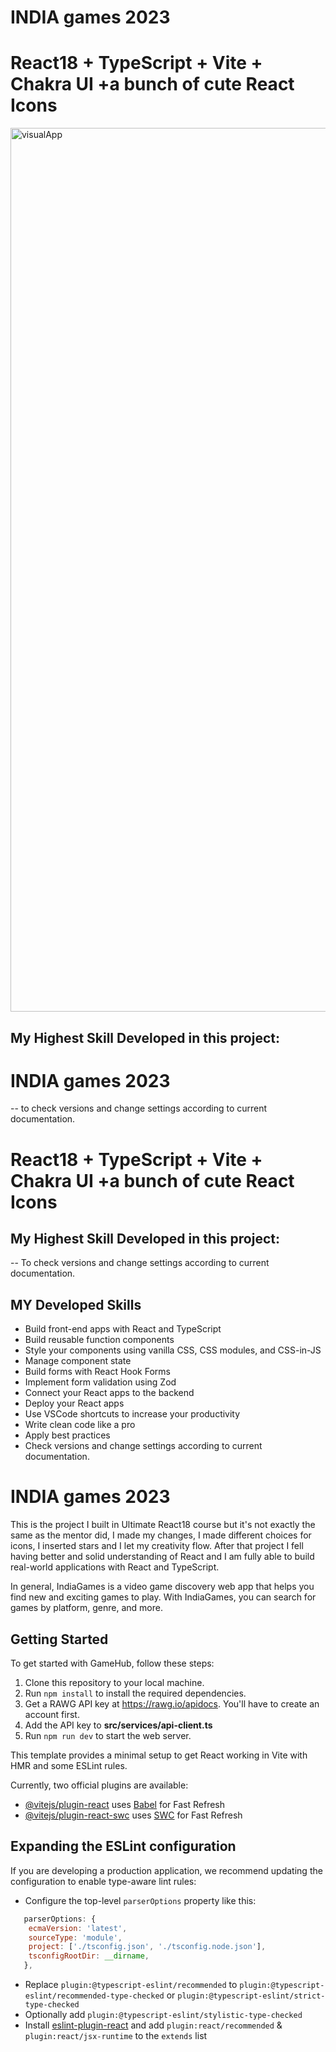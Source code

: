 <!-- @format -->
# INDIA games 2023
# React18 + TypeScript + Vite + Chakra UI +a bunch of cute React Icons

<img width="1414" alt="visualApp" src="https://github.com/indiamaris/IndiaGames-2023/assets/90830057/abf55a21-307a-4870-986c-36a62d1ec430">

## My Highest Skill Developed in this project:
# INDIA games 2023

-- to check versions and change settings according to current documentation.
# React18 + TypeScript + Vite + Chakra UI +a bunch of cute React Icons

## My Highest Skill Developed in this project:

-- To check versions and change settings according to current documentation.

## MY Developed Skills

-   Build front-end apps with React and TypeScript
-   Build reusable function components
-   Style your components using vanilla CSS, CSS modules, and CSS-in-JS
-   Manage component state
-   Build forms with React Hook Forms
-   Implement form validation using Zod
-   Connect your React apps to the backend
-   Deploy your React apps
-   Use VSCode shortcuts to increase your productivity
-   Write clean code like a pro
-   Apply best practices
-   Check versions and change settings according to current documentation.



# INDIA games 2023

This is the project I built in Ultimate React18 course but it's not exactly the same as the mentor did, I made my changes, I made different choices for icons, I inserted stars and I let my creativity flow.
After that project I fell having better and solid understanding of React and I am fully able to build real-world applications with React and TypeScript.

In general, IndiaGames is a video game discovery web app that helps you find new and exciting games to play. With IndiaGames, you can search for games by platform, genre, and more.



## Getting Started

To get started with GameHub, follow these steps:


1. Clone this repository to your local machine.
2. Run `npm install` to install the required dependencies.
3. Get a RAWG API key at https://rawg.io/apidocs. You'll have to create an account first.
4. Add the API key to **src/services/api-client.ts**
5. Run `npm run dev` to start the web server.

This template provides a minimal setup to get React working in Vite with HMR and some ESLint rules.

Currently, two official plugins are available:

-   [@vitejs/plugin-react](https://github.com/vitejs/vite-plugin-react/blob/main/packages/plugin-react/README.md) uses [Babel](https://babeljs.io/) for Fast Refresh
-   [@vitejs/plugin-react-swc](https://github.com/vitejs/vite-plugin-react-swc) uses [SWC](https://swc.rs/) for Fast Refresh

## Expanding the ESLint configuration

If you are developing a production application, we recommend updating the configuration to enable type-aware lint rules:

-   Configure the top-level `parserOptions` property like this:

```js
   parserOptions: {
    ecmaVersion: 'latest',
    sourceType: 'module',
    project: ['./tsconfig.json', './tsconfig.node.json'],
    tsconfigRootDir: __dirname,
   },
```

-   Replace `plugin:@typescript-eslint/recommended` to `plugin:@typescript-eslint/recommended-type-checked` or `plugin:@typescript-eslint/strict-type-checked`
-   Optionally add `plugin:@typescript-eslint/stylistic-type-checked`
-   Install [eslint-plugin-react](https://github.com/jsx-eslint/eslint-plugin-react) and add `plugin:react/recommended` & `plugin:react/jsx-runtime` to the `extends` list

